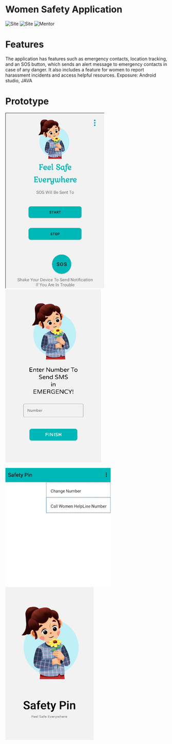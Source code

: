 # Women Safety Application
![Site](https://img.shields.io/badge/-Android_Studio-violet)
![Site](https://img.shields.io/badge/-JAVA-darkgrey)
![Mentor](https://shields.io/badge/-Emulator-orange)

# Features

The application has features such as emergency contacts, location
tracking, and an SOS button, which sends an alert message to
emergency contacts in case of any danger. It also includes a
feature for women to report harassment incidents and access
helpful resources.
Exposure: Android studio, JAVA

# Prototype
![prototype](./media/assets/prototype1.png)
![prototype](./media/assets/prototype3.png)

![prototype](./media/assets/prototype4.png)
![prototype](./media/assets/prototype2.png)
